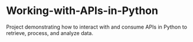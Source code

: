 # Working-with-APIs-in-Python
Project demonstrating how to interact with and consume APIs in Python to retrieve, process, and analyze data.
